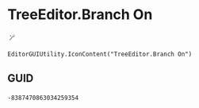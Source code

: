 # TreeEditor.Branch On
![](/img/TreeEditor.Branch%20On.png)

``` CSharp
EditorGUIUtility.IconContent("TreeEditor.Branch On")
```
## GUID
```
-8387470863034259354
```
